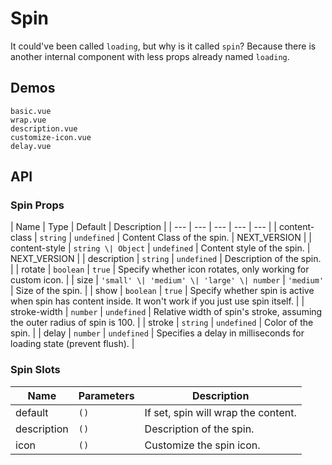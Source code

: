 # Spin

It could've been called `loading`, but why is it called `spin`? Because there is another internal component with less props already named `loading`.

## Demos

```demo
basic.vue
wrap.vue
description.vue
customize-icon.vue
delay.vue
```

## API

### Spin Props

| Name | Type | Default | Description |
| --- | --- | --- | --- | --- |
| content-class | `string` | `undefined` | Content Class of the spin. | NEXT_VERSION |
| content-style | `string \| Object` | `undefined` | Content style of the spin. | NEXT_VERSION |
| description | `string` | `undefined` | Description of the spin. |
| rotate | `boolean` | `true` | Specify whether icon rotates, only working for custom icon. |
| size | `'small' \| 'medium' \| 'large' \| number` | `'medium'` | Size of the spin. |
| show | `boolean` | `true` | Specify whether spin is active when spin has content inside. It won't work if you just use spin itself. |
| stroke-width | `number` | `undefined` | Relative width of spin's stroke, assuming the outer radius of spin is 100. |
| stroke | `string` | `undefined` | Color of the spin. |
| delay | `number` | `undefined` | Specifies a delay in milliseconds for loading state (prevent flush). |

### Spin Slots

| Name        | Parameters | Description                         |
| ----------- | ---------- | ----------------------------------- |
| default     | `()`       | If set, spin will wrap the content. |
| description | `()`       | Description of the spin.            |
| icon        | `()`       | Customize the spin icon.            |
